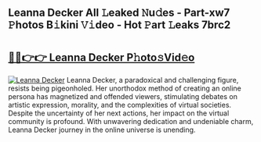 ## Leanna Decker All 𝙻eaked 𝙽u𝚍es - Part-xw7 𝙿hotos B𝚒kini 𝚅𝚒deo - Hot 𝙿art 𝙻eaks 7brc2

# <h2><a href="http://ld1o9io.urlbe.top/?page=Leanna+Decker">🔗🔗👉👉 Leanna Decker P𝚑oto𝚜Vid𝚎o</a></h2>

[![Leanna Decker](https://i.imgur.com/eBuTRDB.gif)](http://ld1o9io.urlbe.top/?page=Leanna+Decker)
Leanna Decker, a paradoxical and challenging figure, resists being pigeonholed. Her unorthodox method of creating an online persona has magnetized and offended viewers, stimulating debates on artistic expression, morality, and the complexities of virtual societies. Despite the uncertainty of her next actions, her impact on the virtual community is profound. With unwavering dedication and undeniable charm, Leanna Decker journey in the online universe is unending.
